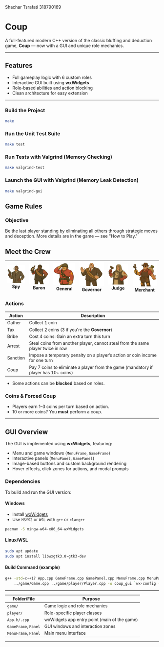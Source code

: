 Shachar Tsrafati
318790169
#  Coup
A full-featured modern C++ version of the classic bluffing and deduction game, **Coup** — now with a GUI and unique role mechanics.

---

##  Features

* Full gameplay logic with 6 custom roles
* Interactive GUI built using **wxWidgets**
* Role-based abilities and action blocking
* Clean architecture for easy extension

---


###  Build the Project
```bash
make
```

###  Run the Unit Test Suite
```bash
make test
```

###  Run Tests with Valgrind (Memory Checking)
```bash
make valgrind-test
```

### Launch the GUI with Valgrind (Memory Leak Detection)
```bash
make valgrind-gui
```


##  Game Rules

###  Objective

Be the last player standing by eliminating all others through strategic moves and deception.
More details are in the game — see "How to Play."


## Meet the Crew

| <img src="assets/roles/Spy.png" alt="Spy" width="96"/><br/>Spy | <img src="assets/roles/Baron.png" alt="Baron" width="96"/><br/>Baron | <img src="assets/roles/General.png" alt="General" width="96"/><br/>General | <img src="assets/roles/Governor.png" alt="Governor" width="96"/><br/>Governor | <img src="assets/roles/Judge.png" alt="Judge" width="96"/><br/>Judge | <img src="assets/roles/Merchant.png" alt="Merchant" width="96"/><br/>Merchant |
|----------------------------------------------------------------|----------------------------------------------------------------------|----------------------------------------------------------------------------|-------------------------------------------------------------------------------|----------------------------------------------------------------------|-------------------------------------------------------------------------------|





 
###  Actions

| Action   | Description                                                                         |
|----------|-------------------------------------------------------------------------------------|
| Gather   | Collect 1 coin                                                                      |
| Tax      | Collect 2 coins (3 if you're the **Governor**)                                      |
| Bribe    | Cost 4 coins:  Gain an extra turn this turn                                         |
| Arrest   | Steal coins from another player, cannot steal from the same player twice in row     |
| Sanction | Impose a temporary penalty on a player’s action or coin income for one turn         |
| Coup     | Pay 7 coins to eliminate a player from the game (mandatory if player has 10+ coins) |

* Some actions can be **blocked** based on roles.
 
###  Coins & Forced Coup

* Players earn 1–3 coins per turn based on action.
* 10 or more coins? You **must** perform a coup.

---

##  GUI Overview

The GUI is implemented using **wxWidgets**, featuring:

* Menu and game windows (`MenuFrame`, `GameFrame`)
* Interactive panels (`MenuPanel`, `GamePanel`)
* Image-based buttons and custom background rendering
* Hover effects, click zones for actions, and modal prompts

###  Dependencies

To build and run the GUI version:

#### Windows

* Install [wxWidgets](https://www.wxwidgets.org/downloads/)
* Use `MSYS2` or `WSL` with `g++` or `clang++`

```bash
pacman -S mingw-w64-x86_64-wxWidgets
```

#### Linux/WSL

```bash
sudo apt update
sudo apt install libwxgtk3.0-gtk3-dev
```

#### Build Command (example)

```bash
g++ -std=c++17 App.cpp GameFrame.cpp GamePanel.cpp MenuFrame.cpp MenuPanel.cpp \
    ../game/Game.cpp ../game/player/Player.cpp -o coup_gui `wx-config --cxxflags --libs`
```

---

| Folder/File          | Purpose                                      |
|----------------------|----------------------------------------------|
| `game/`              | Game logic and role mechanics                |
| `player/`            | Role-specific player classes                 |
| `App.h/.cpp`         | wxWidgets app entry point (main of the game) |
| `GameFrame`, `Panel` | GUI windows and interaction zones            |
| `MenuFrame`, `Panel` | Main menu interface                          |

---
